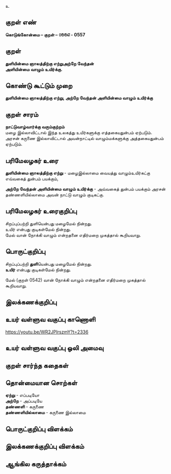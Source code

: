 உ

## குறள் எண் 

**கொடுங்கோன்மை – குறள் – ௦௫௫௭ - 0557**  

## குறள் 

**துளியின்மை ஞாலத்திற்கு எற்றுஅற்றே வேந்தன்  
அளியின்மை வாழும் உயிர்க்கு.**  

## கொண்டு கூட்டும் முறை

**துளியின்மை ஞாலத்திற்கு எற்று, அற்றே வேந்தன் அளியின்மை வாழும் உயிர்க்கு**  

## குறள் சாரம் 

**நாட்டுவாழ்வார்க்கு வரும்குற்றம்**  
மழை இல்லாவிட்டால் இந்த உலகத்து உயிர்களுக்கு எத்தகையதுன்பம் ஏற்படும்.  
அரசன் கருணை இல்லாவிட்டால் அவன்நாட்டில் வாழும்மக்களுக்கு அத்தகையதுன்பம் ஏற்படும்.  

## பரிமேலழகர் உரை

**துளியின்மை ஞாலத்திற்கு எற்று** - மழைஇல்லாமை வையத்து வாழும்உயிர்கட்கு எவ்வகைத் துன்பம் பயக்கும்,   

**அற்றே வேந்தன் அளியின்மை வாழும் உயிர்க்கு** - அவ்வகைத் துன்பம் பயக்கும் அரசன் தண்ணளியில்லாமை அவன் நாட்டு வாழும் குடிகட்கு.   

## பரிமேலழகர் உரைகுறிப்பு   

சிறப்புப்பற்றி துளியென்பது மழைமேல் நின்றது.  
உயிர் என்பது குடிகள்மேல் நின்றது.  
மேல் வான் நோக்கி வாழும் என்றதனை எதிர்மறை முகத்தால் கூறியவாறு.  

## பொருட்குறிப்பு 

சிறப்புப்பற்றி **துளி**யென்பது மழைமேல் நின்றது.  
**உயிர்** என்பது குடிகள்மேல் நின்றது.  

மேல் (குறள் 0542) வான் நோக்கி வாழும் என்றதனை எதிர்மறை முகத்தால் கூறியவாறு.    

## இலக்கணக்குறிப்பு  


## உயர் வள்ளுவ வகுப்பு காணொளி

https://youtu.be/WR2JPIrszmY?t=2336 

## உயர் வள்ளுவ வகுப்பு ஒலி அமைவு 

 
## குறள் சார்ந்த கதைகள் 


## தொன்மையான சொற்கள்

**ஏற்று** - எப்படியோ   
**அற்றே** - அப்படியே      
**தண்ணளி** - கருணை   
**தண்ணளியில்லாமை** - கருணை இல்லாமை   

## பொருட்குறிப்பு விளக்கம்


## இலக்கணக்குறிப்பு விளக்கம்


## ஆங்கில கருத்தாக்கம் 


